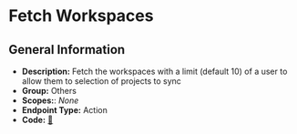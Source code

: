 # Fetch Workspaces

## General Information

- **Description:** Fetch the workspaces with a limit (default 10) of a user to allow them to selection of projects to sync
- **Group:** Others
- **Scopes:**: _None_
- **Endpoint Type:** Action
- **Code:** [🔗](https://github.com/NangoHQ/integration-templates/tree/main/integrations/asana/actions/fetch-workspaces.ts)
